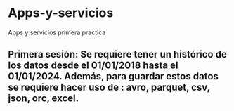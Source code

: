 # Apps-y-servicios
Apps y servicios primera practica

  ## Primera sesión: Se requiere tener un histórico de los datos desde el 01/01/2018 hasta el 01/01/2024. Además, para guardar estos datos se requiere hacer uso de : avro, parquet, csv, json, orc, excel.

